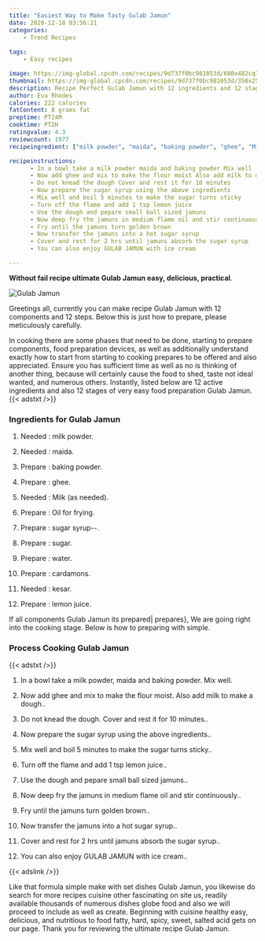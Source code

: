 ```yaml
---
title: "Easiest Way to Make Tasty Gulab Jamun"
date: 2020-12-18 03:56:21
categories:
    - Trend Recipes
    
tags:
    - Easy recipes

image: https://img-global.cpcdn.com/recipes/9d737f0bc981053d/680x482cq70/gulab-jamun-recipe-main-photo.jpg
thumbnail: https://img-global.cpcdn.com/recipes/9d737f0bc981053d/350x250cq70/gulab-jamun-recipe-main-photo.jpg
description: Recipe Perfect Gulab Jamun with 12 ingredients and 12 stages of easy cooking.
author: Eva Rhodes
calories: 222 calories
fatContent: 8 grams fat
preptime: PT24M
cooktime: PT2H
ratingvalue: 4.3
reviewcount: 1977
recipeingredient: ["milk powder", "maida", "baking powder", "ghee", "Milk as needed", "Oil for frying", "sugar syrup", "sugar", "water", "cardamons", "kesar", "lemon juice"]

recipeinstructions: 
      - In a bowl take a milk powder maida and baking powder Mix well 
      - Now add ghee and mix to make the flour moist Also add milk to make a dough 
      - Do not knead the dough Cover and rest it for 10 minutes 
      - Now prepare the sugar syrup using the above ingredients 
      - Mix well and boil 5 minutes to make the sugar turns sticky 
      - Turn off the flame and add 1 tsp lemon juice 
      - Use the dough and pepare small ball sized jamuns 
      - Now deep fry the jamuns in medium flame oil and stir continuously 
      - Fry until the jamuns turn golden brown 
      - Now transfer the jamuns into a hot sugar syrup 
      - Cover and rest for 2 hrs until jamuns absorb the sugar syrup 
      - You can also enjoy GULAB JAMUN with ice cream

---
```




**Without fail recipe ultimate Gulab Jamun easy, delicious, practical**. 


![Gulab Jamun](https://img-global.cpcdn.com/recipes/9d737f0bc981053d/680x482cq70/gulab-jamun-recipe-main-photo.jpg "Gulab Jamun")




Greetings all, currently you can make recipe Gulab Jamun with 12 components and 12 steps. Below this is just how to prepare, please meticulously carefully.

In cooking there are some phases that need to be done, starting to prepare components, food preparation devices, as well as additionally understand exactly how to start from starting to cooking prepares to be offered and also appreciated. Ensure you has sufficient time as well as no is thinking of another thing, because will certainly cause the food to shed, taste not ideal wanted, and numerous others. Instantly, listed below are 12 active ingredients and also 12 stages of very easy food preparation Gulab Jamun.
{{< adstxt />}}

### Ingredients for Gulab Jamun


1. Needed  : milk powder.

1. Needed  : maida.

1. Prepare  : baking powder.

1. Prepare  : ghee.

1. Needed  : Milk (as needed).

1. Prepare  : Oil for frying.

1. Prepare  : sugar syrup--.

1. Prepare  : sugar.

1. Prepare  : water.

1. Prepare  : cardamons.

1. Needed  : kesar.

1. Prepare  : lemon juice.



If all components Gulab Jamun its prepared| prepares}, We are going right into the cooking stage. Below is how to preparing with simple.

### Process Cooking Gulab Jamun

{{< adstxt />}}


1. In a bowl take a milk powder, maida and baking powder. Mix well.



1. Now add ghee and mix to make the flour moist. Also add milk to make a dough..



1. Do not knead the dough. Cover and rest it for 10 minutes..



1. Now prepare the sugar syrup using the above ingredients..



1. Mix well and boil 5 minutes to make the sugar turns sticky..



1. Turn off the flame and add 1 tsp lemon juice..



1. Use the dough and pepare small ball sized jamuns..



1. Now deep fry the jamuns in medium flame oil and stir continuously..



1. Fry until the jamuns turn golden brown..



1. Now transfer the jamuns into a hot sugar syrup..



1. Cover and rest for 2 hrs until jamuns absorb the sugar syrup..



1. You can also enjoy GULAB JAMUN with ice cream..





{{< adslink />}}

Like that formula simple make with set dishes Gulab Jamun, you likewise do search for more recipes cuisine other fascinating on site us, readily available thousands of numerous dishes globe food and also we will proceed to include as well as create. Beginning with cuisine healthy easy, delicious, and nutritious to food fatty, hard, spicy, sweet, salted acid gets on our page. Thank you for reviewing the ultimate recipe Gulab Jamun.
